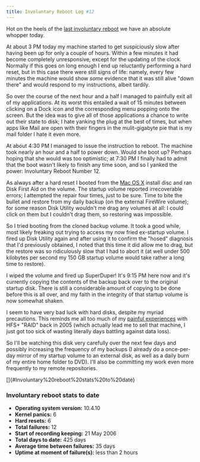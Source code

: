 ```yaml
---
title: Involuntary Reboot Log #12
---
```


Hot on the heels of the [last involuntary reboot](http://www.wincent.com/a/about/wincent/weblog/archives/2007/07/involuntary_reb_11.php) we have an absolute whopper today.

At about 3 PM today my machine started to get suspiciously slow after having been up for only a couple of hours. Within a few minutes it had become completely unresponsive, except for the updating of the clock. Normally if this goes on long enough I end up reluctantly performing a hard reset, but in this case there were still signs of life: namely, every few minutes the machine would show *some* evidence that it was still alive "down there" and would respond to my instructions, albeit tardily.

So over the course of the next hour and a half I managed to painfully exit all of my applications. At its worst this entailed a wait of 15 minutes between clicking on a Dock icon and the corresponding menu popping onto the screen. But the idea was to give all of those applications a chance to write out their state to disk; I hate yanking the plug at the best of times, but when apps like Mail are open with their fingers in the mulit-gigabyte pie that is my mail folder I hate it even more.

At about 4:30 PM I managed to issue the instruction to reboot. The machine took nearly an hour and a half to power down. Would she boot up? Perhaps hoping that she would was too optimistic; at 7:30 PM I finally had to admit that the boot wasn't likely to finish any time soon, and so I yanked the power: Involuntary Reboot Number 12.

As always after a hard reset I booted from the [Mac OS X](http://www.wincent.com/knowledge-base/Mac%20OS%20X) install disc and ran Disk First Aid on the volume. The startup volume reported irrecoverable errors; I attempted the repair four times, just to be sure. Time to bite the bullet and restore from my daily backup (on the external FireWire volume); for some reason Disk Utility wouldn't me drag any volumes at all: I could click on them but I couldn't drag them, so restoring was impossible.

So I tried booting from the cloned backup volume. It took a good while, most likely freaking out trying to access my now fried ex-startup volume. I fired up Disk Utility again and after using it to confirm the "hosed" diagnosis that I'd previously obtained, I noted that this time it did allow me to drag, but the restore was so ridiculously slow that I had to abort it (at well under 500 kilobytes per second my 150 GB startup volume would take rather a long time to restore).

I wiped the volume and fired up SuperDuper! It's 9:15 PM here now and it's currently copying the contents of the backup back over to the original startup disk. There is still a considerable amount of copying to be done before this is all over, and my faith in the integrity of that startup volume is now somewhat shaken.

I seem to have very bad luck with hard disks, despite my myriad precautions. This reminds me all too much of my [painful experiences](http://www.wincent.com/a/about/wincent/weblog/archives/2006/05/involuntary_reb_1.php) with HFS+ "RAID" back in 2005 (which actually lead me to sell that machine, I just got too sick of wasting literally days battling against data loss).

So I'll be watching this disk very carefully over the next few days and possibly increasing the frequency of my backups (I already do a once-per-day mirror of my startup volume to an external disk, as well as a daily burn of my entire home folder to DVD). I'll also be committing my work even more frequently to my remote repositories.

[]{#Involuntary%20reboot%20stats%20to%20date}

### Involuntary reboot stats to date

-   **Operating system version:** 10.4.10
-   **Kernel panics:** 6
-   **Hard resets:** 6
-   **Total failures:** 12
-   **Start of recording keeping:** 21 May 2006
-   **Total days to date:** 425 days
-   **Average time between failures:** 35 days
-   **Uptime at moment of failure(s):** less than 2 hours
